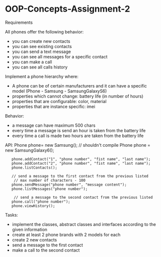 # OOP-Concepts-Assignment-2
Requirements

All phones offer the following behavior:
- you can create new contacts
- you can see existing contacts
- you can send a text message
- you can see all messages for a specific contact
- you can make a call
- you can see all calls history


Implement a phone hierarchy where:
- A phone can be of certain manufacturers and it can have a specific model (Phone - Samsung - SamsungGalaxyS6)
- properties which cannot change: battery life (in number of hours)
- properties that are configurable: color, material
- properties that are instance specific: imei

Behavior: 
 - a message can have maximum 500 chars
 - every time a message is send an hour is taken from the battery life
 - every time a call is made two hours are taken from the battery life

API:
  Phone phone= new Samsung(); // shouldn't compile
       Phone phone = new SamsungGalaxy6();

       phone.addContact("1", "phone number", "fist name", "last name");
       phone.addContact("2", "phone number", "fist name", "last name");
       phone.listContacts();

       // send a message to the first contact from the previous listed
        // max number of characters - 100
       phone.sendMessage("phone number", "message content");
       phone.listMessages("phone number");

        // send a message to the second contact from the previous listed
       phone.call("phone number");
       phone.viewHistory();

Tasks:
- implement the classes, abstract classes and interfaces according to the given information
- create at least 2 phone brands with 2 models for each
- create 2 new contacts
- send a message to the first contact
- make a call to the second contact
